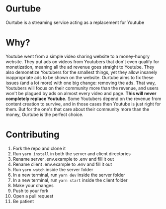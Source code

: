 # Ourtube

Ourtube is a streaming service acting as a replacement for Youtube

# Why?

Youtube went from a simple video sharing website to a money-hungry website. They put ads on videos from Youtubers that don't even qualify for monetization, meaning all the ad revenue goes straight to Youtube. They also demonetize Youtubers for the smallest things, yet they allow insanely inappropriate ads to be shown on the website. Ourtube aims to fix these issues (and a lot more) with one big change: removing the ads. That way, Youtubers will focus on their community more than the revenue, and users won't be plagued by ads on almost every video and page. **This will never completely replace Youtube.** Some Youtubers depend on the revenue from content creation to survive, and in those cases then Youtube is just right for them. But for the one's that care about their community more than the money, Ourtube is the perfect choice.

# Contributing

1. Fork the repo and clone it
2. Run `yarn install` in both the server and client directories
3. Rename server .env.example to .env and fill it out
4. Rename client .env.example to .env and fill it out
5. Run `yarn watch` inside the server folder
6. In a new terminal, run `yarn dev` inside the server folder
7. In a new terminal, run `yarn start` inside the client folder
8. Make your changes
9. Push to your fork
10. Open a pull request
11. Be patient
